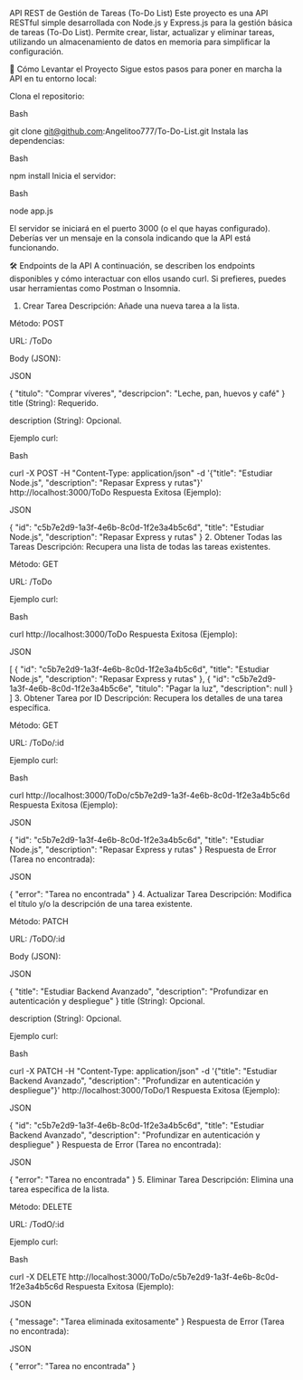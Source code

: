 API REST de Gestión de Tareas (To-Do List)
Este proyecto es una API RESTful simple desarrollada con Node.js y Express.js para la gestión básica de tareas (To-Do List). Permite crear, listar, actualizar y eliminar tareas, utilizando un almacenamiento de datos en memoria para simplificar la configuración.

🚀 Cómo Levantar el Proyecto
Sigue estos pasos para poner en marcha la API en tu entorno local:

Clona el repositorio:

Bash

git clone git@github.com:Angelitoo777/To-Do-List.git
Instala las dependencias:

Bash

npm install
Inicia el servidor:

Bash

node app.js

El servidor se iniciará en el puerto 3000 (o el que hayas configurado). Deberías ver un mensaje en la consola indicando que la API está funcionando.

🛠️ Endpoints de la API
A continuación, se describen los endpoints disponibles y cómo interactuar con ellos usando curl. Si prefieres, puedes usar herramientas como Postman o Insomnia.

1. Crear Tarea
Descripción: Añade una nueva tarea a la lista.

Método: POST

URL: /ToDo

Body (JSON):

JSON

{
    "titulo": "Comprar víveres",
    "descripcion": "Leche, pan, huevos y café"
}
title (String): Requerido.

description (String): Opcional.

Ejemplo curl:

Bash

curl -X POST -H "Content-Type: application/json" -d '{"title": "Estudiar Node.js", "description": "Repasar Express y rutas"}' http://localhost:3000/ToDo
Respuesta Exitosa (Ejemplo):

JSON

{
    "id": "c5b7e2d9-1a3f-4e6b-8c0d-1f2e3a4b5c6d",
    "title": "Estudiar Node.js",
    "description": "Repasar Express y rutas"
}
2. Obtener Todas las Tareas
Descripción: Recupera una lista de todas las tareas existentes.

Método: GET

URL: /ToDo

Ejemplo curl:

Bash

curl http://localhost:3000/ToDo
Respuesta Exitosa (Ejemplo):

JSON

[
    {
        "id": "c5b7e2d9-1a3f-4e6b-8c0d-1f2e3a4b5c6d",
        "title": "Estudiar Node.js",
        "description": "Repasar Express y rutas"
    },
    {
        "id": "c5b7e2d9-1a3f-4e6b-8c0d-1f2e3a4b5c6e",
        "titulo": "Pagar la luz",
        "description": null
    }
]
3. Obtener Tarea por ID
Descripción: Recupera los detalles de una tarea específica.

Método: GET

URL: /ToDo/:id

Ejemplo curl:

Bash

curl http://localhost:3000/ToDo/c5b7e2d9-1a3f-4e6b-8c0d-1f2e3a4b5c6d
Respuesta Exitosa (Ejemplo):

JSON

{
    "id": "c5b7e2d9-1a3f-4e6b-8c0d-1f2e3a4b5c6d",
    "title": "Estudiar Node.js",
    "description": "Repasar Express y rutas"
}
Respuesta de Error (Tarea no encontrada):

JSON

{
    "error": "Tarea no encontrada"
}
4. Actualizar Tarea
Descripción: Modifica el título y/o la descripción de una tarea existente.

Método: PATCH

URL: /ToDO/:id

Body (JSON):

JSON

{
    "title": "Estudiar Backend Avanzado",
    "description": "Profundizar en autenticación y despliegue"
}
title (String): Opcional.

description (String): Opcional.

Ejemplo curl:

Bash

curl -X PATCH -H "Content-Type: application/json" -d '{"title": "Estudiar Backend Avanzado", "description": "Profundizar en autenticación y despliegue"}' http://localhost:3000/ToDo/1
Respuesta Exitosa (Ejemplo):

JSON

{
    "id": "c5b7e2d9-1a3f-4e6b-8c0d-1f2e3a4b5c6d",
    "title": "Estudiar Backend Avanzado",
    "description": "Profundizar en autenticación y despliegue"
}
Respuesta de Error (Tarea no encontrada):

JSON

{
    "error": "Tarea no encontrada"
}
5. Eliminar Tarea
Descripción: Elimina una tarea específica de la lista.

Método: DELETE

URL: /TodO/:id

Ejemplo curl:

Bash

curl -X DELETE http://localhost:3000/ToDo/c5b7e2d9-1a3f-4e6b-8c0d-1f2e3a4b5c6d
Respuesta Exitosa (Ejemplo):

JSON

{
    "message": "Tarea eliminada exitosamente"
}
Respuesta de Error (Tarea no encontrada):

JSON

{
    "error": "Tarea no encontrada"
}